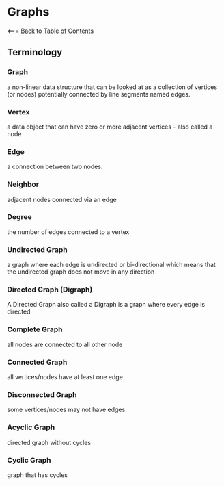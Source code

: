# Graphs

[<=== Back to Table of Contents](https://peterjast.github.io/reading-notes/)

## Terminology

### Graph

a non-linear data structure that can be looked at as a collection of vertices (or nodes) potentially connected by line segments named edges.

### Vertex

a data object that can have zero or more adjacent vertices - also called a node

### Edge

a connection between two nodes.

### Neighbor

adjacent nodes connected via an edge

### Degree

the number of edges connected to a vertex

### Undirected Graph

a graph where each edge is undirected or bi-directional which means that the undirected graph does not move in any direction

### Directed Graph (Digraph)

A Directed Graph also called a Digraph is a graph where every edge is directed

### Complete Graph

all nodes are connected to all other node

### Connected Graph

all vertices/nodes have at least one edge

### Disconnected Graph

some vertices/nodes may not have edges

### Acyclic Graph

directed graph without cycles

### Cyclic Graph

graph that has cycles
